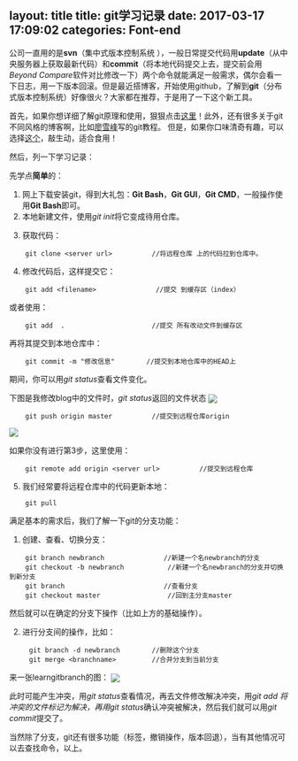layout: title
title: git学习记录
date: 2017-03-17 17:09:02
categories: Font-end
---

公司一直用的是**svn**（集中式版本控制系统 ），一般日常提交代码用**update**（从中央服务器上获取最新代码）和**commit**（将本地代码提交上去，提交前会用*Beyond Compare*软件对比修改一下）两个命令就能满足一般需求，偶尔会看一下日志，用一下版本回滚。但是最近搭博客，开始使用github，了解到**git**（分布式版本控制系统）好像很火？大家都在推荐，于是用了一下这个新工具。

首先，如果你想详细了解git原理和使用，狠狠点击[这里](https://git-scm.com/book/en/v2)！此外，还有很多关于git不同风格的博客啊，比如[廖雪峰](http://www.liaoxuefeng.com)写的git教程。
但是，如果你口味清奇有趣，可以选择[这个](http://learngitbranching.js.org/)，敲生动，适合食用！

然后，列一下学习记录：

先学点**简单**的：

1. 网上下载安装git，得到大礼包：**Git Bash**，**Git GUI**，**Git CMD**，一般操作使用**Git Bash**即可。
2. 本地新建文件，使用*git init*将它变成待用仓库。

<!--more-->

3. 获取代码：

``` dos
	git clone <server url> 			//将远程仓库 上的代码拉到仓库中。
``` 

4. 修改代码后，这样提交它：

``` dos
	git add <filename>               //提交 到缓存区（index） 
``` 

或者使用：
``` dos
	git add  .                  	//提交 所有改动文件到缓存区
```

再将其提交到本地仓库中：

``` dos
    git commit -m "修改信息"     	//提交到本地仓库中的HEAD上
``` 

期间，你可以用*git status*查看文件变化。

下图是我修改blog中的文件时，*git status*返回的文件状态
<img src="../../../../assets/img/3-17-1.png"   align=center />

``` dos
	git push origin master          //提交到远程仓库origin
``` 
 
<img src="../../../../assets/img/3-17-2.png"   align=center />

如果你没有进行第3步，这里使用：

``` dos
	git remote add origin <server url>			//提交到远程仓库
``` 

5. 我们经常要将远程仓库中的代码更新本地：

``` dos
	git pull
``` 

满足基本的需求后，我们了解一下git的分支功能：

1. 创建、查看、切换分支：

``` dos
	git branch newbranch               //新建一个名newbranch的分支
    git checkout -b newbranch     		//新建一个名newbranch的分支并切换到新分支
    git branch                         //查看分支
    git checkout master                 //回到主分支master
``` 
   
然后就可以在确定的分支下操作（比如上方的基础操作）。

2. 进行分支间的操作，比如：

``` dos
	 git branch -d newbranch        //删除这个分支  
     git merge <branchname>         //合并分支到当前分支
``` 

来一张learngitbranch的图：
<img src="../../../../assets/img/3-17-3.png"   align=center />

此时可能产生冲突，用*git status*查看情况，再去文件修改解决冲突，用*git add <filename>*将冲突的文件标记为解决，再用*git status*确认冲突被解决，然后我们就可以用*git commit*提交了。

当然除了分支，git还有很多功能（标签，撤销操作，版本回退），当有其他情况可以去查找命令，以上。 

